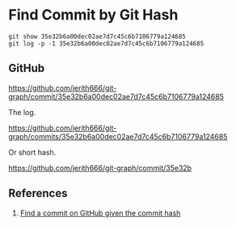 # Find Commit by Git Hash

```
git show 35e32b6a00dec02ae7d7c45c6b7106779a124685
git log -p -1 35e32b6a00dec02ae7d7c45c6b7106779a124685
```

## GitHub

https://github.com/jerith666/git-graph/commit/35e32b6a00dec02ae7d7c45c6b7106779a124685

The log.

https://github.com/jerith666/git-graph/commits/35e32b6a00dec02ae7d7c45c6b7106779a124685

Or short hash.

https://github.com/jerith666/git-graph/commit/35e32b

## References

1. [Find a commit on GitHub given the commit hash](https://stackoverflow.com/a/12214817/6146580)
